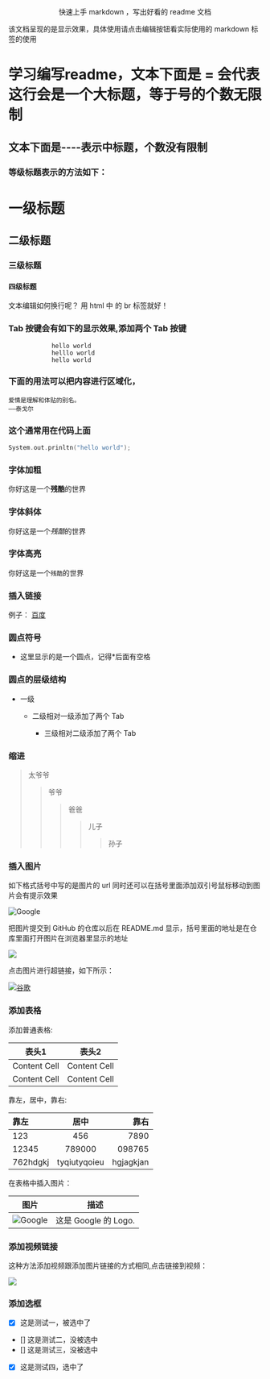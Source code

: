 <p align ="center">快速上手 markdown ，写出好看的 readme 文档</p>


该文档呈现的是显示效果，具体使用请点击编辑按钮看实际使用的 markdown 标签的使用



学习编写readme，文本下面是 = 会代表这行会是一个大标题，等于号的个数无限制
==


文本下面是----表示中标题，个数没有限制
-----



### 等级标题表示的方法如下：

#  一级标题
##  二级标题
###  三级标题
####  四级标题


文本编辑如何换行呢？ 用 html 中 的 br 标签就好！</br>


### Tab 按键会有如下的显示效果,添加两个 Tab 按键


                hello world
                helllo world
                hello world
      
      
      
### 下面的用法可以把内容进行区域化，
```
爱情是理解和体贴的别名。
——泰戈尔
```


### 这个通常用在代码上面 
```cpp
System.out.prinltn("hello world");
```


### 字体加粗
你好这是一个**残酷**的世界



### 字体斜体
你好这是一个*残酷*的世界



### 字体高亮
你好这是一个`残酷`的世界



### 插入链接

例子： [百度](www.baidu.com "百度链接")  




### 圆点符号

* 这里显示的是一个圆点，记得*后面有空格




### 圆点的层级结构

* 一级

    *  二级相对一级添加了两个 Tab

        * 三级相对二级添加了两个 Tab
  


 
 ### 缩进
 
 >太爷爷
 >>爷爷
 >>>爸爸
 >>>>儿子
 >>>>>孙子
 
 
 
 
 ### 插入图片
 
 
 如下格式括号中写的是图片的 url 同时还可以在括号里面添加双引号鼠标移动到图片会有提示效果
 
 ![Google](https://www.google.com/images/branding/googlelogo/1x/googlelogo_color_272x92dp.png "谷歌 logo")
 
 把图片提交到 GitHub 的仓库以后在 README.md 显示，括号里面的地址是在仓库里面打开图片在浏览器里显示的地址
 
 ![](https://github.com/kickcodeman/Readme/blob/master/pics/92776.jpg)
  
 点击图片进行超链接，如下所示：
 
 [![谷歌](https://www.google.com/images/branding/googlelogo/1x/googlelogo_color_272x92dp.png "点击进入谷歌")](https://www.google.com)
 
 
 
 
 ### 添加表格
 
 添加普通表格:</br>
 
| 表头1  | 表头2|
| ------------- | --------------|
| Content Cell  | Content Cell  |
| Content Cell  | Content Cell  |
 
 
 
 靠左，居中，靠右:</br>
 
 | 靠左| 居中 | 靠右 |
 | :--- | :---: | ---: |
 | 123 | 456 | 7890 |
 | 12345 | 789000 | 098765|
 | 762hdgkj | tyqiutyqoieu | hgjagkjan |
 
 
 
在表格中插入图片：</br>

| 图片 | 描述|
| ---- | -----|
|![Google](https://www.google.com/images/branding/googlelogo/1x/googlelogo_color_272x92dp.png) | 这是 Google 的 Logo. |





### 添加视频链接

这种方法添加视频跟添加图片链接的方式相同,点击链接到视频：</br>

[![](https://github.com/kickcodeman/Readme/blob/master/pics/92776.jpg)](https://youtu.be/ow-b6W6qYF8 "点击会进行视频链接")




### 添加选框

- [x] 这是测试一，被选中了
- [] 这是测试二，没被选中
- [] 这是测试三，没被选中
- [x] 这是测试四，选中了



